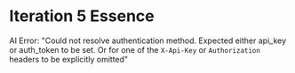 # Iteration 5 Essence

AI Error: "Could not resolve authentication method. Expected either api_key or auth_token to be set. Or for one of the `X-Api-Key` or `Authorization` headers to be explicitly omitted"